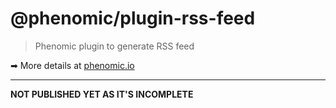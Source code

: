 # @phenomic/plugin-rss-feed

> Phenomic plugin to generate RSS feed

➡ More details at [phenomic.io](https://phenomic.io/)

- - -

**NOT PUBLISHED YET AS IT'S INCOMPLETE**
